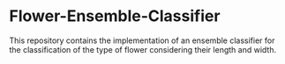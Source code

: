 # Flower-Ensemble-Classifier
This repository contains the implementation of ‫‪an ensemble classifier for the classification of the type of flower considering their‬‬ length and width.
